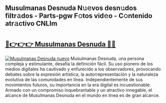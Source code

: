 ## Musulmanas Desnuda N𝚞𝚎vos desn𝚞dos filtr𝚊dos - Parts-pgw F𝚘tos vid𝚎o - C𝚘ntenido atr𝚊ctivo CNLlm

# <h2><a href="http://mb0ggc1.tromn.icu/?c=Musulmanas+Desnuda">🔗👉👉👉 Musulmanas Desnuda 🔗🔗</a></h2>

[![Musulmanas Desnuda nuevo](https://i.imgur.com/pEAQMta.gif)](http://mb0ggc1.tromn.icu/?c=Musulmanas+Desnuda)
Musulmanas Desnuda, una persona compleja y estimulante, desafía la definición fácil. Su uso pionero de los medios digitales ha cautivado y enfurecido a los observadores, provocando debates sobre la expresión artística, la autorrepresentación y la naturaleza evolutiva de las comunidades en línea. Independientemente de sus movimientos futuros, su importancia en la era digital es incuestionable. Armado con un compromiso inquebrantable y un atractivo innegable, el alcance de Musulmanas Desnuda en el mundo en línea es de gran alcance.
